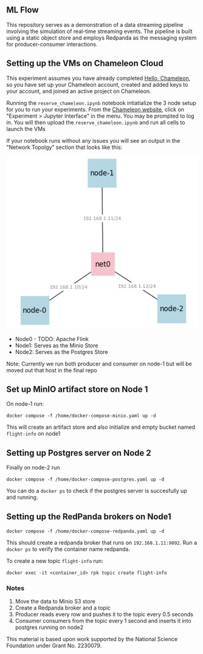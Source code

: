 ## ML Flow 

This repository serves as a demonstration of a data streaming pipeline involving the simulation of real-time streaming events. The pipeline is built using a static object store and employs Redpanda as the messaging system for producer-consumer interactions.

## Setting up the VMs on Chameleon Cloud

This experiment assumes you have already completed  [Hello, Chameleon](https://teaching-on-testbeds.github.io/blog/hello-chameleon), so you have set up your Chameleon account, created and added keys to your account, and joined an active project on Chameleon.

Running the  `reserve_chameleon.ipynb` notebook intiatialize the 3 node setup for you to run your experiments. From the [Chameleon website](https://chameleoncloud.org/), click on "Experiment > Jupyter Interface" in the menu. You may be prompted to log in. You will then upload the `reserve_chameleon.ipynb` and run all cells to launch the VMs

If your notebook runs without any issues you will see an output in the "Network Topolgy" section that looks like this:

![Network Topology](./images/nettop.png)


* Node0 - TODO: Apache Flink
* Node1: Serves as the Minio Store
* Node2: Serves as the Postgres Store

Note: Currently we run both producer and consumer on node-1 but will be moved out that host in the final repo 

## Set up MinIO artifact store on Node 1
  

On node-1 run:

```
docker compose -f /home/docker-compose-minio.yaml up -d

```

This will create an artifact store and also initialize and empty bucket named `flight-info` on node1

## Setting up Postgres server on Node 2


Finally on node-2 run 
```
docker compose -f /home/docker-compose-postgres.yaml up -d
```

You can do a `docker ps` to check if the postgres server is succesfully up and running. 

## Setting up the RedPanda brokers on Node1 

```
docker compose -f /home/docker-compose-redpanda.yaml up -d
```

This should create a redpanda broker that runs on `192.168.1.11:9092`. Run a  `docker ps` to verify the container name redpanda. 

To create a new topic `flight-info` run: 

```
docker exec -it <container_id> rpk topic create flight-info
```


###  Notes

1. Move the data to Minio S3 store
2. Create a Redpanda broker and a topic 
3. Producer reads every row and pushes it to the topic every 0.5 seconds
4. Consumer consumers from the topic every 1 second and inserts it into postgres running on node2 


This material is based upon work supported by the National Science Foundation under Grant No. 2230079.
